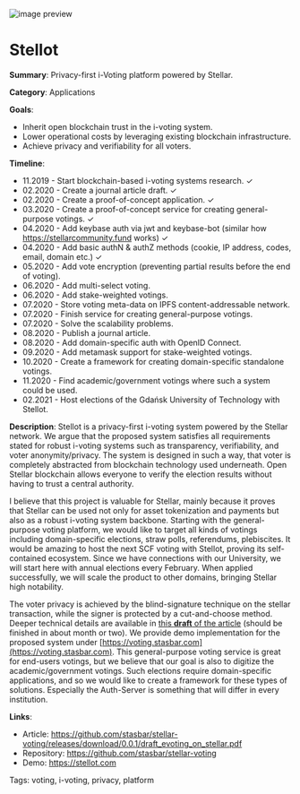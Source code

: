 ![image preview](https://raw.githubusercontent.com/stasbar/stellar-voting/master/img/stellot-scf.png)

# Stellot

**Summary**: Privacy-first i-Voting platform powered by Stellar.

**Category**: Applications

**Goals**:
- Inherit open blockchain trust in the i-voting system.
- Lower operational costs by leveraging existing blockchain infrastructure.
- Achieve privacy and verifiability for all voters.

**Timeline**:
- 11.2019 - Start blockchain-based i-voting systems research. ✓
- 02.2020 - Create a journal article draft. ✓
- 02.2020 - Create a proof-of-concept application. ✓
- 03.2020 - Create a proof-of-concept service for creating general-purpose votings. ✓
- 04.2020 - Add keybase auth via jwt and keybase-bot (similar how https://stellarcommunity.fund works) ✓
- 04.2020 - Add basic authN & authZ methods (cookie, IP address, codes, email, domain etc.) ✓
- 05.2020 - Add vote encryption (preventing partial results before the end of voting).
- 06.2020 - Add multi-select voting.
- 06.2020 - Add stake-weighted votings.
- 07.2020 - Store voting meta-data on IPFS content-addressable network.
- 07.2020 - Finish service for creating general-purpose votings.
- 07.2020 - Solve the scalability problems.
- 08.2020 - Publish a journal article.
- 08.2020 - Add domain-specific auth with OpenID Connect.
- 09.2020 - Add metamask support for stake-weighted votings.
- 10.2020 - Create a framework for creating domain-specific standalone votings.
- 11.2020 - Find academic/government votings where such a system could be used.
- 02.2021 - Host elections of the Gdańsk University of Technology with Stellot.


**Description**: Stellot is a privacy-first i-voting system powered by the Stellar network. We argue that the proposed system satisfies all requirements stated for robust i-voting systems such as transparency, verifiability, and voter anonymity/privacy. The system is designed in such a way, that voter is completely abstracted from blockchain technology used underneath. Open Stellar blockchain allows everyone to verify the election results without having to trust a central authority.

I believe that this project is valuable for Stellar, mainly because it proves that Stellar can be used not only for asset tokenization and payments but also as a robust i-voting system backbone.
Starting with the general-purpose voting platform, we would like to target all kinds of votings including domain-specific elections, straw polls, referendums, plebiscites. It would be amazing to host the next SCF voting with Stellot, proving its self-contained ecosystem. Since we have connections with our University, we will start here with annual elections every February. When applied successfully, we will scale the product to other domains, bringing Stellar high notability.

The voter privacy is achieved by the blind-signature technique on the stellar transaction, while the signer is protected by a cut-and-choose method.  Deeper technical details are available in [this **draft** of the article](https://github.com/stasbar/stellar-voting/releases/download/0.0.1/draft_evoting_on_stellar.pdf) (should be finished in about month or two). We provide demo implementation for the proposed system under [https://voting.stasbar.com](https://voting.stasbar.com). This general-purpose voting service is great for end-users votings, but we believe that our goal is also to digitize the academic/government votings. Such elections require domain-specific applications, and so we would like to create a framework for these types of solutions. Especially the Auth-Server is something that will differ in every institution.

**Links**:
- Article: https://github.com/stasbar/stellar-voting/releases/download/0.0.1/draft_evoting_on_stellar.pdf
- Repository: https://github.com/stasbar/stellar-voting
- Demo: https://stellot.com

Tags: voting, i-voting, privacy, platform
